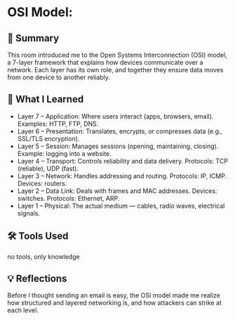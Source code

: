 # OSI Model:

## 📘 Summary
This room introduced me to the Open Systems Interconnection (OSI) model, a 7-layer framework that explains how devices communicate over a network. Each layer has its own role, and together they ensure data moves from one device to another reliably.

## 🧠 What I Learned
- Layer 7 – Application: Where users interact (apps, browsers, email). Examples: HTTP, FTP, DNS.
- Layer 6 – Presentation: Translates, encrypts, or compresses data (e.g., SSL/TLS encryption).
- Layer 5 – Session: Manages sessions (opening, maintaining, closing). Example: logging into a website.
- Layer 4 – Transport: Controls reliability and data delivery. Protocols: TCP (reliable), UDP (fast).
- Layer 3 – Network: Handles addressing and routing. Protocols: IP, ICMP. Devices: routers.
- Layer 2 – Data Link: Deals with frames and MAC addresses. Devices: switches. Protocols: Ethernet, ARP.
- Layer 1 – Physical: The actual medium — cables, radio waves, electrical signals.

## 🛠️ Tools Used
no tools, only knowledge

## 💡 Reflections
Before I thought sending an email is easy, the OSI model made me realize how structured and layered networking is, and how attackers can strike at each level.